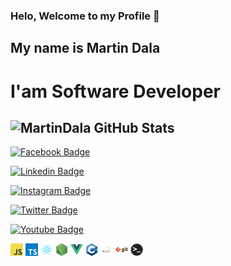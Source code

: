 ### Helo, Welcome to my Profile 👋
## My name is Martin Dala
# I'am Software Developer
![MartinDala GitHub Stats](https://github-readme-stats.vercel.app/api?username=martindala&show_icons=true)
---
[![Facebook Badge](https://img.shields.io/badge/facebook-%231877F2.svg?&style=for-the-badge&logo=facebook&logoColor=white&link=https://www.facebook.com/martindala2)](https://www.facebook.com/martindala2)

[![Linkedin Badge](https://img.shields.io/badge/linkedin-%230077B5.svg?&style=for-the-badge&logo=linkedin&logoColor=white&link=https://www.linkedin.com/in/martin-dala-337ba01b4/)](https://www.linkedin.com/in/martin-dala-337ba01b4/)

[![Instagram Badge](https://img.shields.io/badge/instagram-%23E4405F.svg?&style=for-the-badge&logo=instagram&logoColor=white&link=https://www.instagram.com/martindala2)](https://www.instagram.com/martindala2)

[![Twitter Badge](https://img.shields.io/badge/twitter-%231DA1F2.svg?&style=for-the-badge&logo=twitter&logoColor=white&link=https://www.twitter.com/martindala2)](https://www.twitter.com/martindala2)

[![Youtube Badge](https://img.shields.io/badge/youtube-%23FF0000.svg?&style=for-the-badge&logo=youtube&logoColor=white&link=https://www.youtube.com/channel/UCwL_JFTihIfc33P3oEZ-WfQ?disable_polymer=true&nv=1)](https://www.youtube.com/channel/UCwL_JFTihIfc33P3oEZ-WfQ?disable_polymer=true&nv=1)

<code><img height="20" src="https://raw.githubusercontent.com/github/explore/80688e429a7d4ef2fca1e82350fe8e3517d3494d/topics/javascript/javascript.png"></code>
<code><img height="20" src="https://raw.githubusercontent.com/github/explore/80688e429a7d4ef2fca1e82350fe8e3517d3494d/topics/typescript/typescript.png"></code>
<code><img height="20" src="https://raw.githubusercontent.com/github/explore/80688e429a7d4ef2fca1e82350fe8e3517d3494d/topics/react/react.png"></code>
<code><img height="20" src="https://raw.githubusercontent.com/github/explore/80688e429a7d4ef2fca1e82350fe8e3517d3494d/topics/nodejs/nodejs.png"></code>
<code><img height="20" src="https://raw.githubusercontent.com/github/explore/80688e429a7d4ef2fca1e82350fe8e3517d3494d/topics/vue/vue.png"></code>
<code><img height="20" src="https://raw.githubusercontent.com/github/explore/80688e429a7d4ef2fca1e82350fe8e3517d3494d/topics/cpp/cpp.png"></code>
<code><img height="20" src="https://raw.githubusercontent.com/github/explore/80688e429a7d4ef2fca1e82350fe8e3517d3494d/topics/mysql/mysql.png"></code>
<code><img height="20" src="https://raw.githubusercontent.com/github/explore/80688e429a7d4ef2fca1e82350fe8e3517d3494d/topics/git/git.png"></code>
<code><img height="20" src="https://raw.githubusercontent.com/github/explore/80688e429a7d4ef2fca1e82350fe8e3517d3494d/topics/terminal/terminal.png"></code>
